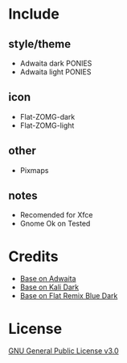 # Include
## style/theme
- Adwaita dark PONIES
- Adwaita light PONIES

## icon
- Flat-ZOMG-dark
- Flat-ZOMG-light

## other
- Pixmaps

## notes
- Recomended for Xfce
- Gnome Ok on Tested

# Credits
- [Base on Adwaita](https://gitlab.gnome.org/GNOME/libadwaita)
- [Base on Kali Dark](https://gitlab.com/kalilinux/packages/kali-themes)
- [Base on Flat Remix Blue Dark](https://github.com/daniruiz/flat-remix)

# License

[GNU General Public License v3.0](LICENSE)